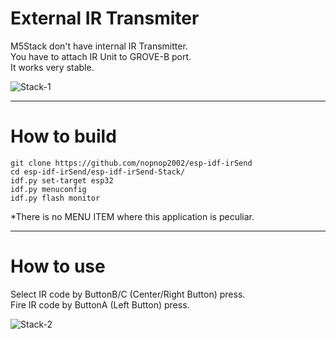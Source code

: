 # External IR Transmiter
M5Stack don't have internal IR Transmitter.   
You have to attach IR Unit to GROVE-B port.   
It works very stable.   

![Stack-1](https://user-images.githubusercontent.com/6020549/59958246-574faa00-94de-11e9-95f1-24871f8c8f20.JPG)

---

# How to build

```
git clone https://github.com/nopnop2002/esp-idf-irSend
cd esp-idf-irSend/esp-idf-irSend-Stack/
idf.py set-target esp32
idf.py menuconfig
idf.py flash monitor
```

\*There is no MENU ITEM where this application is peculiar.   

---

# How to use

Select IR code by ButtonB/C (Center/Right Button) press.   
Fire IR code by ButtonA (Left Button) press.   

![Stack-2](https://user-images.githubusercontent.com/6020549/60749723-dfeb4180-9fd8-11e9-828f-8b58d1c9fc59.JPG)
